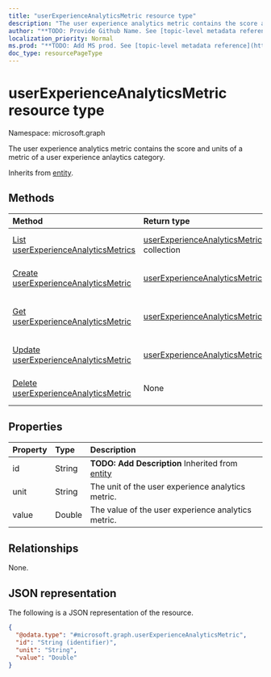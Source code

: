 ```yaml
---
title: "userExperienceAnalyticsMetric resource type"
description: "The user experience analytics metric contains the score and units of a metric of a user experience anlaytics category."
author: "**TODO: Provide Github Name. See [topic-level metadata reference](https://msgo.azurewebsites.net/add/document/guidelines/metadata.html#topic-level-metadata)**"
localization_priority: Normal
ms.prod: "**TODO: Add MS prod. See [topic-level metadata reference](https://msgo.azurewebsites.net/add/document/guidelines/metadata.html#topic-level-metadata)**"
doc_type: resourcePageType
---
```


# userExperienceAnalyticsMetric resource type

Namespace: microsoft.graph



The user experience analytics metric contains the score and units of a metric of a user experience anlaytics category.


Inherits from [entity](../resources/entity.md).

## Methods
|Method|Return type|Description|
|:---|:---|:---|
|[List userExperienceAnalyticsMetrics](../api/userexperienceanalyticsmetric-list.md)|[userExperienceAnalyticsMetric](../resources/userexperienceanalyticsmetric.md) collection|Get a list of the [userExperienceAnalyticsMetric](../resources/userexperienceanalyticsmetric.md) objects and their properties.|
|[Create userExperienceAnalyticsMetric](../api/userexperienceanalyticsmetric-create.md)|[userExperienceAnalyticsMetric](../resources/userexperienceanalyticsmetric.md)|Create a new [userExperienceAnalyticsMetric](../resources/userexperienceanalyticsmetric.md) object.|
|[Get userExperienceAnalyticsMetric](../api/userexperienceanalyticsmetric-get.md)|[userExperienceAnalyticsMetric](../resources/userexperienceanalyticsmetric.md)|Read the properties and relationships of a [userExperienceAnalyticsMetric](../resources/userexperienceanalyticsmetric.md) object.|
|[Update userExperienceAnalyticsMetric](../api/userexperienceanalyticsmetric-update.md)|[userExperienceAnalyticsMetric](../resources/userexperienceanalyticsmetric.md)|Update the properties of a [userExperienceAnalyticsMetric](../resources/userexperienceanalyticsmetric.md) object.|
|[Delete userExperienceAnalyticsMetric](../api/userexperienceanalyticsmetric-delete.md)|None|Deletes a [userExperienceAnalyticsMetric](../resources/userexperienceanalyticsmetric.md) object.|

## Properties
|Property|Type|Description|
|:---|:---|:---|
|id|String|**TODO: Add Description** Inherited from [entity](../resources/entity.md)|
|unit|String|The unit of the user experience analytics metric.|
|value|Double|The value of the user experience analytics metric.|

## Relationships
None.

## JSON representation
The following is a JSON representation of the resource.
<!-- {
  "blockType": "resource",
  "keyProperty": "id",
  "@odata.type": "microsoft.graph.userExperienceAnalyticsMetric",
  "baseType": "microsoft.graph.entity",
  "openType": false
}
-->
``` json
{
  "@odata.type": "#microsoft.graph.userExperienceAnalyticsMetric",
  "id": "String (identifier)",
  "unit": "String",
  "value": "Double"
}
```

